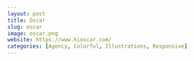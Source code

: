 ```yaml
---
layout: post
title: Oscar
slug: oscar
image: oscar.png
website: https://www.hioscar.com/
categories: [Agency, Colorful, Illustrations, Responsive]
---
```

